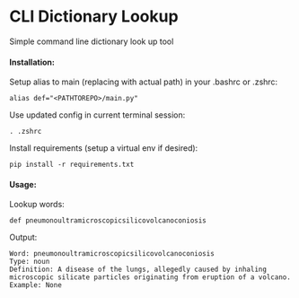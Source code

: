 # CLI Dictionary Lookup
Simple command line dictionary look up tool

#### Installation:
Setup alias to main (replacing <PATHTOREPO> with actual path) in your .bashrc or .zshrc:

```
alias def="<PATHTOREPO>/main.py"
```

Use updated config in current terminal session:

```
. .zshrc
```

Install requirements (setup a virtual env if desired):

```
pip install -r requirements.txt
```

#### Usage:

Lookup words:

```
def pneumonoultramicroscopicsilicovolcanoconiosis
```

Output:

```
Word: pneumonoultramicroscopicsilicovolcanoconiosis
Type: noun
Definition: A disease of the lungs, allegedly caused by inhaling microscopic silicate particles originating from eruption of a volcano.
Example: None
```
